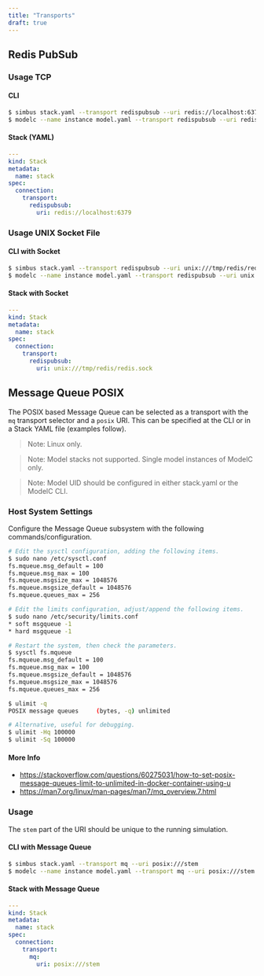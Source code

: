 ```yaml
---
title: "Transports"
draft: true
---
```


## Redis PubSub

### Usage TCP

#### CLI

```bash
$ simbus stack.yaml --transport redispubsub --uri redis://localhost:6379
$ modelc --name instance model.yaml --transport redispubsub --uri redis://localhost:6379
```


#### Stack (YAML)

```yaml
---
kind: Stack
metadata:
  name: stack
spec:
  connection:
    transport:
      redispubsub:
        uri: redis://localhost:6379
```


### Usage UNIX Socket File

#### CLI with Socket

```bash
$ simbus stack.yaml --transport redispubsub --uri unix:///tmp/redis/redis.sock
$ modelc --name instance model.yaml --transport redispubsub --uri unix:///tmp/redis/redis.sock
```


#### Stack with Socket

```yaml
---
kind: Stack
metadata:
  name: stack
spec:
  connection:
    transport:
      redispubsub:
        uri: unix:///tmp/redis/redis.sock
```



## Message Queue POSIX

The POSIX based Message Queue can be selected as a transport with the `mq`
transport selector and a `posix` URI. This can be specified at the CLI or in
a Stack YAML file (examples follow).

> Note: Linux only.

> Note: Model stacks not supported. Single model instances of ModelC only.

> Note: Model UID should be configured in either stack.yaml or the ModelC CLI.


### Host System Settings

Configure the Message Queue subsystem with the following commands/configuration.

```bash
# Edit the sysctl configuration, adding the following items.
$ sudo nano /etc/sysctl.conf
fs.mqueue.msg_default = 100
fs.mqueue.msg_max = 100
fs.mqueue.msgsize_max = 1048576
fs.mqueue.msgsize_default = 1048576
fs.mqueue.queues_max = 256

# Edit the limits configuration, adjust/append the following items.
$ sudo nano /etc/security/limits.conf
* soft msgqueue -1
* hard msgqueue -1

# Restart the system, then check the parameters.
$ sysctl fs.mqueue
fs.mqueue.msg_default = 100
fs.mqueue.msg_max = 100
fs.mqueue.msgsize_default = 1048576
fs.mqueue.msgsize_max = 1048576
fs.mqueue.queues_max = 256

$ ulimit -q
POSIX message queues     (bytes, -q) unlimited

# Alternative, useful for debugging.
$ ulimit -Hq 100000
$ ulimit -Sq 100000
```


#### More Info

* <https://stackoverflow.com/questions/60275031/how-to-set-posix-message-queues-limit-to-unlimited-in-docker-container-using-u>
* <https://man7.org/linux/man-pages/man7/mq_overview.7.html>


### Usage

The `stem` part of the URI should be unique to the running simulation.


#### CLI with Message Queue

```bash
$ simbus stack.yaml --transport mq --uri posix:///stem
$ modelc --name instance model.yaml --transport mq --uri posix:///stem
```


#### Stack with Message Queue

```yaml
---
kind: Stack
metadata:
  name: stack
spec:
  connection:
    transport:
      mq:
        uri: posix:///stem
```
